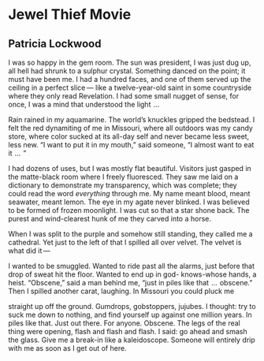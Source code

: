# Jewel Thief Movie
## Patricia Lockwood
I was so happy in the gem room.
The sun was president, I was just
dug up, all hell had shrunk
to a sulphur crystal. Something danced
on the point; it must have been me.
I had a hundred faces, and one of them
served up the ceiling in a perfect slice —
like a twelve-year-old saint
in some countryside where they only
read Revelation. I had some small
nugget of sense, for once, I was a mind
that understood the light    ...

Rain rained in my aquamarine.
The world’s knuckles gripped the bedstead.
I felt the red dynamiting of me in Missouri,
where all outdoors was my candy store,
where color sucked at its all-day self
and never became less sweet, less
new. “I want to put it in my mouth,”
said someone, “I almost want to eat it    ...    ”

I had dozens of uses, but I was mostly
flat beautiful. Visitors just gasped
in the matte-black room where I freely
fluoresced. They saw me laid on a dictionary
to demonstrate my transparency,
which was complete; they could read the word
 _everything_ through me.
My name meant blood, meant seawater,
meant lemon. The eye in my agate
never blinked. I was believed to be formed
of frozen moonlight. I was cut so that a star
shone back. The purest and wind-clearest
hunk of me they carved into a horse.

When I was split to the purple and somehow still
standing, they called me a cathedral.
Yet just to the left of that
I spilled all over velvet.
The velvet is what did it —

I wanted to be smuggled.
Wanted to ride past all the alarms,
just before that drop of sweat hit
the floor. Wanted to end up in god-
knows-whose hands, a heist.
“Obscene,” said a man behind me,
“just in piles like that    ...    obscene.”
Then I spilled another carat, laughing.
In Missouri you could pluck me

straight up off the ground. Gumdrops,
gobstoppers, jujubes. I thought:
try to suck me down to nothing,
and find yourself up against one
million years. In piles like that.
Just out there. For anyone. Obscene.
The legs of the real thing were
opening, flash and flash and flash.
I said: go ahead and smash the glass.
Give me a break-in like a kaleidoscope.
Someone will entirely drip with me
as soon as I get out of here.